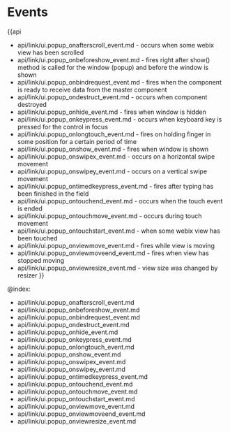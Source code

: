 Events
=======

{{api
- api/link/ui.popup_onafterscroll_event.md - occurs when some webix view has been scrolled
- api/link/ui.popup_onbeforeshow_event.md - fires right after show() method is called for the window (popup) and before the window is shown
- api/link/ui.popup_onbindrequest_event.md - fires when the component is ready to receive data from the master component
- api/link/ui.popup_ondestruct_event.md - occurs when component destroyed
- api/link/ui.popup_onhide_event.md - fires when window is hidden
- api/link/ui.popup_onkeypress_event.md - occurs when keyboard key is pressed for the control in focus
- api/link/ui.popup_onlongtouch_event.md - fires on holding finger in some position for a certain period of time
- api/link/ui.popup_onshow_event.md - fires when window is shown
- api/link/ui.popup_onswipex_event.md - occurs on a horizontal swipe movement
- api/link/ui.popup_onswipey_event.md - occurs on a vertical swipe movement
- api/link/ui.popup_ontimedkeypress_event.md - fires after typing has been finished in the field
- api/link/ui.popup_ontouchend_event.md - occurs when the touch event is ended
- api/link/ui.popup_ontouchmove_event.md - occurs during touch movement
- api/link/ui.popup_ontouchstart_event.md - when some webix view has been touched
- api/link/ui.popup_onviewmove_event.md - fires while view is moving
- api/link/ui.popup_onviewmoveend_event.md - fires when view has stopped moving
- api/link/ui.popup_onviewresize_event.md - view size was changed by resizer
}}

@index:
- api/link/ui.popup_onafterscroll_event.md
- api/link/ui.popup_onbeforeshow_event.md
- api/link/ui.popup_onbindrequest_event.md
- api/link/ui.popup_ondestruct_event.md
- api/link/ui.popup_onhide_event.md
- api/link/ui.popup_onkeypress_event.md
- api/link/ui.popup_onlongtouch_event.md
- api/link/ui.popup_onshow_event.md
- api/link/ui.popup_onswipex_event.md
- api/link/ui.popup_onswipey_event.md
- api/link/ui.popup_ontimedkeypress_event.md
- api/link/ui.popup_ontouchend_event.md
- api/link/ui.popup_ontouchmove_event.md
- api/link/ui.popup_ontouchstart_event.md
- api/link/ui.popup_onviewmove_event.md
- api/link/ui.popup_onviewmoveend_event.md
- api/link/ui.popup_onviewresize_event.md


